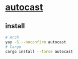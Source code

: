 # [autocast](https://github.com/k9withabone/autocast)

## install

```sh
# Arch
yay -S --noconfirm autocast
# Cargo
cargo install --force autocast
```
